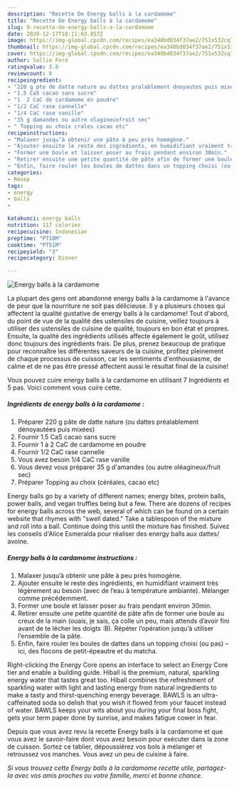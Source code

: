 ```yaml
---
description: "Recette De Energy balls à la cardamome"
title: "Recette De Energy balls à la cardamome"
slug: 9-recette-de-energy-balls-a-la-cardamome
date: 2020-12-17T18:11:03.857Z
image: https://img-global.cpcdn.com/recipes/ea340bd034f37ae2/751x532cq70/energy-balls-a-la-cardamome-photo-principale-de-la-recette.jpg
thumbnail: https://img-global.cpcdn.com/recipes/ea340bd034f37ae2/751x532cq70/energy-balls-a-la-cardamome-photo-principale-de-la-recette.jpg
cover: https://img-global.cpcdn.com/recipes/ea340bd034f37ae2/751x532cq70/energy-balls-a-la-cardamome-photo-principale-de-la-recette.jpg
author: Sallie Ford
ratingvalue: 3.8
reviewcount: 8
recipeingredient:
- "220 g pte de datte nature ou dattes pralablement dnoyautes puis mixes"
- "1.5 CaS cacao sans sucre"
- "1  2 CaC de cardamome en poudre"
- "1/2 CaC rase cannelle"
- "1/4 CaC rase vanille"
- "35 g damandes ou autre olagineuxfruit sec"
- " Topping au choix crales cacao etc"
recipeinstructions:
- "Malaxer jusqu’à obtenir une pâte à peu près homogène."
- "Ajouter ensuite le reste des ingrédients, en humidifiant vraiment très légèrement au besoin (avec de l’eau à température ambiante). Mélanger comme précédemment."
- "Former une boule et laisser poser au frais pendant environ 30min."
- "Retirer ensuite une petite quantité de pâte afin de former une boule au creux de la main (ouais, je sais, ça colle un peu, mais attends d’avoir fini avant de te lécher les doigts :B). Répéter l’opération jusqu’à utiliser l’ensemble de la pâte."
- "Enfin, faire rouler les boules de dattes dans un topping choisi (ou pas) – ici, des flocons de petit-épeautre et du matcha."
categories:
- Resep
tags:
- energy
- balls
- 

katakunci: energy balls  
nutrition: 117 calories
recipecuisine: Indonesian
preptime: "PT18M"
cooktime: "PT51M"
recipeyield: "3"
recipecategory: Dinner

---
```



![Energy balls à la cardamome](https://img-global.cpcdn.com/recipes/ea340bd034f37ae2/751x532cq70/energy-balls-a-la-cardamome-photo-principale-de-la-recette.jpg)

La plupart des gens ont abandonné energy balls à la cardamome à l'avance de peur que la nourriture ne soit pas délicieuse. Il y a plusieurs choses qui affectent la qualité gustative de energy balls à la cardamome! Tout d'abord, du point de vue de la qualité des ustensiles de cuisine, veillez toujours à utiliser des ustensiles de cuisine de qualité, toujours en bon état et propres. Ensuite, la qualité des ingrédients utilisés affecte également le goût, utilisez donc toujours des ingrédients frais. De plus, prenez beaucoup de pratique pour reconnaître les différentes saveurs de la cuisine, profitez pleinement de chaque processus de cuisson, car les sentiments d'enthousiasme, de calme et de ne pas être pressé affectent aussi le résultat final de la cuisine!

<!--inarticleads1-->

Vous pouvez cuire energy balls à la cardamome en utilisant 7 Ingrédients et 5 pas. Voici comment vous cuire cette.

##### Ingrédients de energy balls à la cardamome :

1. Préparer 220 g pâte de datte nature (ou dattes préalablement dénoyautées puis mixées)
1. Fournir 1.5 CaS cacao sans sucre
1. Fournir 1 à 2 CaC de cardamome en poudre
1. Fournir 1/2 CaC rase cannelle
1. Vous avez besoin 1/4 CaC rase vanille
1. Vous devez vous préparer 35 g d&#39;amandes (ou autre oléagineux/fruit sec)
1. Préparer  Topping au choix (céréales, cacao etc)


Energy balls go by a variety of different names; energy bites, protein balls, power balls, and vegan truffles being but a few. There are dozens of recipes for energy balls across the web, several of which can be found on a certain website that rhymes with &#34;swell dated.&#34; Take a tablespoon of the mixture and roll into a ball. Continue doing this until the mixture has finished. Suivez les conseils d&#39;Alice Esmeralda pour réaliser des energy balls aux dattes/ avoine. 

<!--inarticleads2-->

##### Energy balls à la cardamome instructions :

1. Malaxer jusqu’à obtenir une pâte à peu près homogène.
1. Ajouter ensuite le reste des ingrédients, en humidifiant vraiment très légèrement au besoin (avec de l’eau à température ambiante). Mélanger comme précédemment.
1. Former une boule et laisser poser au frais pendant environ 30min.
1. Retirer ensuite une petite quantité de pâte afin de former une boule au creux de la main (ouais, je sais, ça colle un peu, mais attends d’avoir fini avant de te lécher les doigts :B). Répéter l’opération jusqu’à utiliser l’ensemble de la pâte.
1. Enfin, faire rouler les boules de dattes dans un topping choisi (ou pas) – ici, des flocons de petit-épeautre et du matcha.


Right-clicking the Energy Core opens an interface to select an Energy Core tier and enable a building guide. Hiball is the premium, natural, sparkling energy water that tastes great too. Hiball combines the refreshment of sparkling water with light and lasting energy from natural ingredients to make a tasty and thirst-quenching energy beverage. BAWLS is an ultra-caffeinated soda so delish that you wish it flowed from your faucet instead of water. BAWLS keeps your wits about you during your final boss fight, gets your term paper done by sunrise, and makes fatigue cower in fear. 

<!--inarticleads1-->

<p>
Depuis que vous avez revu la recette Energy balls à la cardamome et que vous avez le savoir-faire dont vous avez besoin pour exécuter dans la zone de cuisson. Sortez ce tablier, dépoussiérez vos bols à mélanger et retroussez vos manches. Vous avez un peu de cuisine à faire.
</p>

<p>
<i>Si vous trouvez cette Energy balls à la cardamome recette utile, partagez-la avec vos amis proches ou votre famille, merci et bonne chance.</i>
</p>
